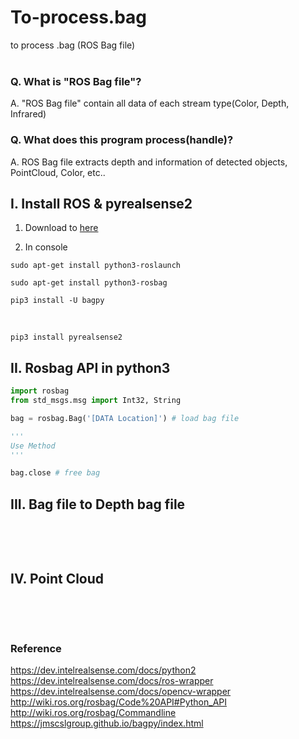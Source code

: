 # To-process.bag
to process .bag (ROS Bag file)
<br/>
<br/>



### Q. What is "ROS Bag file"?
A. "ROS Bag file" contain all data of each stream type(Color, Depth, Infrared)

### Q. What does this program process(handle)?
A. ROS Bag file extracts depth and information of detected objects, PointCloud, Color, etc..


## I. Install ROS & pyrealsense2

1. Download to [here](https://www.ros.org/blog/getting-started/)

2. In console <br/>
```console
sudo apt-get install python3-roslaunch 
```

```console
sudo apt-get install python3-rosbag 
``` 

```console
pip3 install -U bagpy
```

<br/>

```console
pip3 install pyrealsense2
```

## II. Rosbag API in python3

```python
import rosbag
from std_msgs.msg import Int32, String
```

```python
bag = rosbag.Bag('[DATA Location]') # load bag file
```
```python
'''
Use Method
'''
```
```python
bag.close # free bag
```


## III. Bag file to Depth bag file

```python


```


<br/>
<br/>

## IV. Point Cloud

```python


```


<br/>
<br/>

### Reference
https://dev.intelrealsense.com/docs/python2 <br/>
https://dev.intelrealsense.com/docs/ros-wrapper <br/>
https://dev.intelrealsense.com/docs/opencv-wrapper <br/>
http://wiki.ros.org/rosbag/Code%20API#Python_API <br/>
http://wiki.ros.org/rosbag/Commandline <br/>
https://jmscslgroup.github.io/bagpy/index.html
